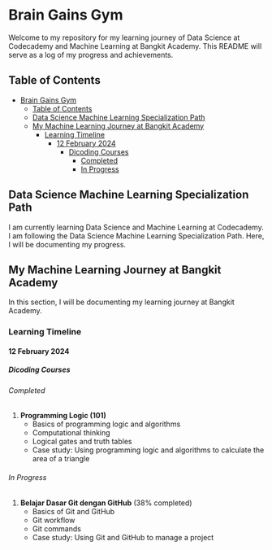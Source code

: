 # Brain Gains Gym

Welcome to my repository for my learning journey of Data Science at Codecademy and Machine Learning at Bangkit Academy. This README will serve as a log of my progress and achievements.

## Table of Contents
- [Brain Gains Gym](#brain-gains-gym)
  - [Table of Contents](#table-of-contents)
  - [Data Science Machine Learning Specialization Path](#data-science-machine-learning-specialization-path)
  - [My Machine Learning Journey at Bangkit Academy](#my-machine-learning-journey-at-bangkit-academy)
    - [Learning Timeline](#learning-timeline)
      - [12 February 2024](#12-february-2024)
        - [Dicoding Courses](#dicoding-courses)
          - [Completed](#completed)
          - [In Progress](#in-progress)

## Data Science Machine Learning Specialization Path

I am currently learning Data Science and Machine Learning at Codecademy. I am following the Data Science Machine Learning Specialization Path. Here, I will be documenting my progress.

## My Machine Learning Journey at Bangkit Academy

In this section, I will be documenting my learning journey at Bangkit Academy.

### Learning Timeline

#### 12 February 2024

##### Dicoding Courses

###### Completed

1. **Programming Logic (101)**
    - Basics of programming logic and algorithms
    - Computational thinking
    - Logical gates and truth tables
    - Case study: Using programming logic and algorithms to calculate the area of a triangle

###### In Progress

1. **Belajar Dasar Git dengan GitHub** (38% completed)
    - Basics of Git and GitHub
    - Git workflow
    - Git commands
    - Case study: Using Git and GitHub to manage a project